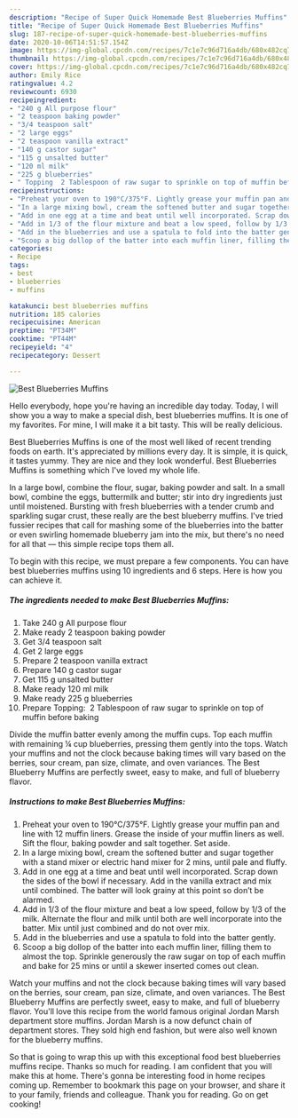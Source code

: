 ```yaml
---
description: "Recipe of Super Quick Homemade Best Blueberries Muffins"
title: "Recipe of Super Quick Homemade Best Blueberries Muffins"
slug: 187-recipe-of-super-quick-homemade-best-blueberries-muffins
date: 2020-10-06T14:51:57.154Z
image: https://img-global.cpcdn.com/recipes/7c1e7c96d716a4db/680x482cq70/best-blueberries-muffins-recipe-main-photo.jpg
thumbnail: https://img-global.cpcdn.com/recipes/7c1e7c96d716a4db/680x482cq70/best-blueberries-muffins-recipe-main-photo.jpg
cover: https://img-global.cpcdn.com/recipes/7c1e7c96d716a4db/680x482cq70/best-blueberries-muffins-recipe-main-photo.jpg
author: Emily Rice
ratingvalue: 4.2
reviewcount: 6930
recipeingredient:
- "240 g All purpose flour"
- "2 teaspoon baking powder"
- "3/4 teaspoon salt"
- "2 large eggs"
- "2 teaspoon vanilla extract"
- "140 g castor sugar"
- "115 g unsalted butter"
- "120 ml milk"
- "225 g blueberries"
- " Topping  2 Tablespoon of raw sugar to sprinkle on top of muffin before baking"
recipeinstructions:
- "Preheat your oven to 190°C/375°F. Lightly grease your muffin pan and line with 12 muffin liners. Grease the inside of your muffin liners as well. Sift the flour, baking powder and salt together. Set aside."
- "In a large mixing bowl, cream the softened butter and sugar together with a stand mixer or electric hand mixer for 2 mins, until pale and fluffy."
- "Add in one egg at a time and beat until well incorporated. Scrap down the sides of the bowl if necessary. Add in the vanilla extract and mix until combined. The batter will look grainy at this point so don’t be alarmed."
- "Add in 1/3 of the flour mixture and beat a low speed, follow by 1/3 of the milk. Alternate the flour and milk until both are well incorporate into the batter. Mix until just combined and do not over mix."
- "Add in the blueberries and use a spatula to fold into the batter gently."
- "Scoop a big dollop of the batter into each muffin liner, filling them to almost the top. Sprinkle generously the raw sugar on top of each muffin and bake for 25 mins or until a skewer inserted comes out clean."
categories:
- Recipe
tags:
- best
- blueberries
- muffins

katakunci: best blueberries muffins 
nutrition: 185 calories
recipecuisine: American
preptime: "PT34M"
cooktime: "PT44M"
recipeyield: "4"
recipecategory: Dessert

---
```



![Best Blueberries Muffins](https://img-global.cpcdn.com/recipes/7c1e7c96d716a4db/680x482cq70/best-blueberries-muffins-recipe-main-photo.jpg)

Hello everybody, hope you're having an incredible day today. Today, I will show you a way to make a special dish, best blueberries muffins. It is one of my favorites. For mine, I will make it a bit tasty. This will be really delicious.

Best Blueberries Muffins is one of the most well liked of recent trending foods on earth. It's appreciated by millions every day. It is simple, it is quick, it tastes yummy. They are nice and they look wonderful. Best Blueberries Muffins is something which I've loved my whole life.

In a large bowl, combine the flour, sugar, baking powder and salt. In a small bowl, combine the eggs, buttermilk and butter; stir into dry ingredients just until moistened. Bursting with fresh blueberries with a tender crumb and sparkling sugar crust, these really are the best blueberry muffins. I&#39;ve tried fussier recipes that call for mashing some of the blueberries into the batter or even swirling homemade blueberry jam into the mix, but there&#39;s no need for all that — this simple recipe tops them all.


To begin with this recipe, we must prepare a few components. You can have best blueberries muffins using 10 ingredients and 6 steps. Here is how you can achieve it.

<!--inarticleads1-->

##### The ingredients needed to make Best Blueberries Muffins:

1. Take 240 g All purpose flour
1. Make ready 2 teaspoon baking powder
1. Get 3/4 teaspoon salt
1. Get 2 large eggs
1. Prepare 2 teaspoon vanilla extract
1. Prepare 140 g castor sugar
1. Get 115 g unsalted butter
1. Make ready 120 ml milk
1. Make ready 225 g blueberries
1. Prepare  Topping:  2 Tablespoon of raw sugar to sprinkle on top of muffin before baking


Divide the muffin batter evenly among the muffin cups. Top each muffin with remaining ¼ cup blueberries, pressing them gently into the tops. Watch your muffins and not the clock because baking times will vary based on the berries, sour cream, pan size, climate, and oven variances. The Best Blueberry Muffins are perfectly sweet, easy to make, and full of blueberry flavor. 

<!--inarticleads2-->

##### Instructions to make Best Blueberries Muffins:

1. Preheat your oven to 190°C/375°F. Lightly grease your muffin pan and line with 12 muffin liners. Grease the inside of your muffin liners as well. Sift the flour, baking powder and salt together. Set aside.
1. In a large mixing bowl, cream the softened butter and sugar together with a stand mixer or electric hand mixer for 2 mins, until pale and fluffy.
1. Add in one egg at a time and beat until well incorporated. Scrap down the sides of the bowl if necessary. Add in the vanilla extract and mix until combined. The batter will look grainy at this point so don’t be alarmed.
1. Add in 1/3 of the flour mixture and beat a low speed, follow by 1/3 of the milk. Alternate the flour and milk until both are well incorporate into the batter. Mix until just combined and do not over mix.
1. Add in the blueberries and use a spatula to fold into the batter gently.
1. Scoop a big dollop of the batter into each muffin liner, filling them to almost the top. Sprinkle generously the raw sugar on top of each muffin and bake for 25 mins or until a skewer inserted comes out clean.


Watch your muffins and not the clock because baking times will vary based on the berries, sour cream, pan size, climate, and oven variances. The Best Blueberry Muffins are perfectly sweet, easy to make, and full of blueberry flavor. You&#39;ll love this recipe from the world famous original Jordan Marsh department store muffins. Jordan Marsh is a now defunct chain of department stores. They sold high end fashion, but were also well known for the blueberry muffins. 

So that is going to wrap this up with this exceptional food best blueberries muffins recipe. Thanks so much for reading. I am confident that you will make this at home. There's gonna be interesting food in home recipes coming up. Remember to bookmark this page on your browser, and share it to your family, friends and colleague. Thank you for reading. Go on get cooking!
